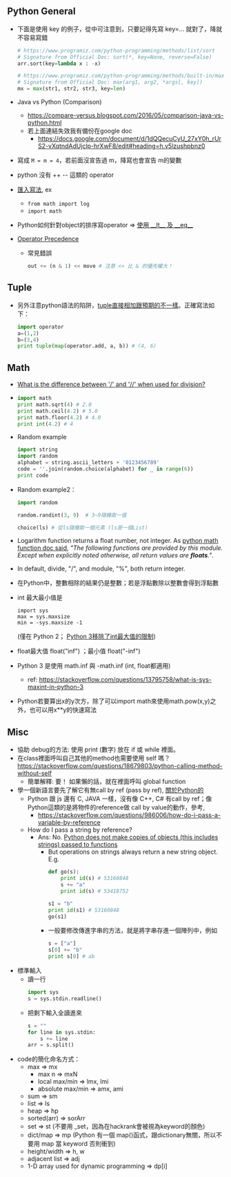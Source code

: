 ## Python General
* 下面是使用 key 的例子，從中可注意到，只要記得先寫 key=... 就對了，降就不容易寫錯
    ```python
    # https://www.programiz.com/python-programming/methods/list/sort
    # Signature from Official Doc: sort(*, key=None, reverse=False)
    arr.sort(key=lambda x : -x)

    # https://www.programiz.com/python-programming/methods/built-in/max
    # Signature from Official Doc: max(arg1, arg2, *args[, key])
    mx = max(str1, str2, str3, key=len)
    ```
* Java vs Python (Comparison)
    * https://compare-versus.blogspot.com/2016/05/comparison-java-vs-python.html
    * 若上面連結失效我有備份在google doc
        * https://docs.google.com/document/d/1dQQecuCyU_27xY0h_rUrS2-vXqtndAdUjclp-hrXwF8/edit#heading=h.v5lzushpbnz0
        
* 寫成 `M = m = 4`，若前面沒宣告過 m，降寫也會宣告 m的變數
* python 沒有 ++ -- 這類的 operator
* [匯入寫法](https://stackoverflow.com/questions/8783261/python-math-module), ex
    - `from math import log`
    - `import math`
* Python如何針對object的排序寫operator => [使用 \_\_lt\_\_ 及 \_\_eq\_\_](https://stackoverflow.com/questions/48313301/python-sort-has-higher-priority-for-lt-than-gt/48313338#48313338)
* [Operator Precedence](https://www.tutorialspoint.com/python/operators_precedence_example.htm)
    * 常見錯誤
        ```python
        out += (n & 1) << move # 注意 << 比 & 的優先權大！
        ```

## Tuple
* 另外注意python語法的陷阱，[tuple直接相加跟預期的不一樣](https://stackoverflow.com/questions/497885/python-element-wise-tuple-operations-like-sum)。正確寫法如下：
    ```python
    import operator
    a=(1,2)
    b=(3,4)
    print tuple(map(operator.add, a, b)) # (4, 6)
    ```

## Math
* [What is the difference between '/' and '//' when used for division?](https://stackoverflow.com/questions/183853/what-is-the-difference-between-and-when-used-for-division)

* 
    ```python
    import math
    print math.sqrt(4) # 2.0
    print math.ceil(4.2) # 5.0
    print math.floor(4.2) # 4.0
    print int(4.2) # 4
    ```
* Random example
    ```python
    import string
    import random
	alphabet = string.ascii_letters + '0123456789'
	code = ''.join(random.choice(alphabet) for _ in range(6))
	print code
    ```
* Random example2：
    ```python
    import random

    random.randint(3, 9)  # 3~9隨機取一值

    choice(ls) # 從ls隨機取一個元素 (ls是一個List)
    ```
* Logarithm function returns a float number, not integer. As [python math function doc said](https://docs.python.org/2/library/math.html), *"The following functions are provided by this module. Except when explicitly noted otherwise, all return values are **floats**."*. 
* In default, divide, "/", and module, "%", both return integer.
* 在Python中，整數相除的結果仍是整數；若是浮點數除以整數會得到浮點數
* int 最大最小值是
    ```
    import sys
    max = sys.maxsize
    min = -sys.maxsize -1
    ```
    (僅在 Python 2； [Python 3移除了int最大值的限制](https://stackoverflow.com/questions/9860588/maximum-value-for-long-integer/9860611#:~:text=maxint%20The%20largest%20positive%20integer,of%202's%20complement%20binary%20arithmetic.))
* float最大值 float("inf") ；最小值 float("-inf")
* Python 3 是使用 math.inf 與 -math.inf (int, float都適用)
    * ref: https://stackoverflow.com/questions/13795758/what-is-sys-maxint-in-python-3
* Python若要算出x的y次方，除了可以import math來使用math.pow(x,y)之外，也可以用x**y的快速寫法

## Misc
* 協助 debug的方法: 使用 print (數字) 放在 if 或 while 裡面。
* 在class裡面呼叫自己其他的method也需要使用 self 嗎？
    https://stackoverflow.com/questions/18679803/python-calling-method-without-self
    - 簡單解釋: 要！ 如果懶的話，就在裡面呼叫 global function
* 學一個新語言要先了解它有無call by ref (pass by ref), [關於Python的](https://stackoverflow.com/a/986145/1613961)
    * Python 跟 js 還有 C, JAVA 一樣，沒有像 C++, C# 有call by ref；像Python這類的是將物件的reference做 call by value的動作，參考,
        * https://stackoverflow.com/questions/986006/how-do-i-pass-a-variable-by-reference
    * How do I pass a string by reference?
        * Ans: No. [Python does not make copies of objects (this includes strings) passed to functions](https://stackoverflow.com/questions/13608919/python-how-do-i-pass-a-string-by-reference)
            * But operations on strings always return a new string object. E.g.
                ```python
                def go(s):
                    print id(s) # 53160848
                    s += "a"
                    print id(s) # 53418752

                s1 = "b"
                print id(s1) # 53160848
                go(s1)
                ```
            * 一般要修改傳進字串的方法，就是將字串存進一個陣列中，例如 
                ```python
                s = ["a"] 
                s[0] += "b"
                print s[0] # ab
                ```
* 標準輸入
    * 讀一行
        ```python
        import sys
        s = sys.stdin.readline()
        ```
    * 把剩下輸入全讀進來
        ```python
        s = ""
        for line in sys.stdin:
            s += line
        arr = s.split()
        ```
* code的簡化命名方式：
    * max => mx
        * max n => mxN
        * local max/min => lmx, lmi
        * absolute max/min => amx, ami
    * sum => sm
    * list => ls
    * heap => hp
    * sorted(arr) => sorArr
    * set => st (不要用 _set，因為在hackrank會被視為keyword的顏色)
    * dict/map => mp (Python 有一個 map()函式，跟dictionary無關，所以不要用 map 當 keyword 否則衝到)
    * height/width => h, w
    * adjacent list => adj
    * 1-D array used for dynamic programming => dp[i]